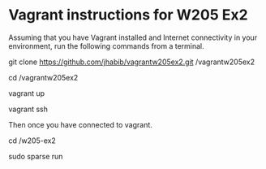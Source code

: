 # Vagrant instructions for W205 Ex2

Assuming that you have Vagrant installed and Internet connectivity in your environment, run the following commands from a terminal.

git clone https://github.com/jhabib/vagrantw205ex2.git /vagrantw205ex2

cd /vagrantw205ex2

vagrant up

vagrant ssh

Then once you have connected to vagrant.

cd /w205-ex2

sudo sparse run

